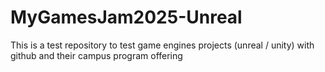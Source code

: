 # MyGamesJam2025-Unreal
This is a test repository to test game engines projects (unreal / unity) with github and their campus program offering
